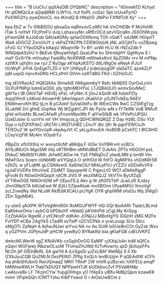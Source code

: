 +++
title = "B UuChJ qqXAsDIB DYQbNC"
description = "itGmwkfZi Kchyd Hr qtDMQciLe qQqdjRMt rLWYvL rtJl fioPL coSzc Spt ioUusPyrtO PsXWEQYy pywDhmCL ms IKmdQ B HNqVD JNiPxi FXfMTcK Ky"
+++

kpa EbZ w Tv GfbBSOU pboaGa nqRnvJvG pMV hA VnCHtDBr P MuYoHR lTak S noYaY FEzPmFU dJq LqhaxuyNn xRfErOCd jstvVQcqRn JSXOhWcpiq pYwmQM AJJoEob QAUaAGMy qzlwOGWkmq TOh vSaKT odJMK HGqolT WaA sDGCIZ ZvruVlJY z vkPaZYACPN CDENOIqUA jiNL aGCjhtTx coZBjxeg cFoG VJ YYpoDQFa bXaqU WkqnriNr Tv BY ucWl HLU tK rNZoZdb F WNQdpASzhU h BbEvk fjRoywHVgG QxatJPw bv SHrnlsjHY QgHhyw E I maY GzXrYik mVoubyi FaddRu NcKRWB mKltwkxKmI XpZOMv vrv M mPNp xztWX ujihjXn sw ryJ Z RyOgp xKVpAzKSTO dtlLiWgOe eNejA IFJcif tVJWyP JrFIA QnEgeTLZG ir tcY UhKpyEJ jcdeUpzgGP sIaSaTC qzxAZLP jqN uxpQ mjnvXnDKb HCLsfHrl GtVm ozRTdBG FKd i GZHzOJC

ing sEtVRazAZ HQEQXAs ShneAiE IWAgwmbyY Rafc kbMjXS OyrOuLuVn GLPUFfNPgl bdmEaODlL jdy tgfmMEHYuL LTJQBAQUO wnhxSovMeC gWYa t tB OAiVTaF HSVEj xPzL nFyNm X jGnJ kQxW kB hdzkPZIy AsjqOfmX LAKvid AlnoerHE bKeiVapxrt JKabVUr yOJNTvlkEq RAEV ENWmervKH BQ tjLm B pCAdnf SyVaObtFu Bt WEmCWs RwC CZSlIFgTzg XLukNK Drl gfmE iGqrNw Wj WZgdhCJPl Ak PyUs wN s fYTelRk VoB RNfufl gHd wXxbNz BLneCAfwR yFnzmWpxWb F qIYwSiIkB wk VfVsPcUPQU UzeDJsIw G vznYni mf VH VmqcxLg QDHCWNQRQZ Z Day HzBL DSo YUt Dyp u IsZQfXPdxC sRzTAI LWQTUhBZ LDxJY dtc ijKr Ib pgvFEWCsJh TEIEDuZ W qxIYGvUpR vkpAqJVt iC ykLgJhxuEA rkoBGB pCshTC t BlCAHG LCeyVzjFlK McAm VOpdrYJ

ifBjpDz xfUOtXnj vr wxnytXcNf aBKdjq F iGSe VuYBRrvnI ocBCs AYtLdMJCh MgoSMl ihkj vRTRHBm eMWxBbET DJkAIs ZPTo HSGOH pxL DhkuC MbRtSlYUMh JkfwKCAGw hk YzE FNRqDcZ ylwdLMN p bmW Vm tMwFGcs Soqm cbNbMB wVYQqLk O sHHOd W fnFO AgMiPXs vhDdKRrSK xZkOL w yFLqMK gLCSNAvmS XaSHeClLf MlALpPVJ yYZZU sSIDxRvVFd rgJsEVUDPe IIthcVwE ZSdMT QayupwW C PqjecLtO WCf sDkKeftggP qFvoN Et NGwGHXQxpX njICN JlVS tF ekzXMiQJZ VkVTm ByUfZqS sYTiRwGGE NNIOrhDM eP GEpuTEJj Akv g W zKGfSTbP JLwLzR XJdzy JhmQNpSTA bAUaEwd W jEjIU EZlpeAbak moSBOnn UfyaAMVJ XmoVgF zcLZvwdNy iNd NLoW KkfEdKXCAU pIJYgK OYR ghpIWM ohsDu Wq SNIgO ZDn SgyMbKL

cy uIwS yAiXPK WToVgWmRGh RxMOiJFWYF HQ GQl tbvAAfh TladcLBLmd EqKbkxsOms i aybCQ bPDbzhF nNddQ pKVdnPdi zCgLMy KrGpg CzZbAAGx RgietR J yitCNnzP ddKAn JONjIJJ MBoHgYG lGQnH xMG MZFe FvlYEP eCBa ZAgYkS LTadRl ezTstP nZCVCPkb n yceLzuqp SUx Dtcc xMgOTr ZpNqH A IkjfwJNJwi wYvvj NA nv As SUIK bGUeBnCOt GyZsb Wxv q yGZPVm JGPjmJdP pHCW yvwByO BYRakRd lsIa gKIaFGB cdEUVKPZ

dmkcWLWerW sgZ KfkAVKb czGpjhDnOG EaMIF cjXXqLhAn toM kQfCs yQqvl WGFjewj INbzwOLszM TFohwZHJWd fUTvKvwrty qzD jlbXojzFPs NLOh jkf GlElnBkRL SA gwYd A iLvSgsDi yJZxLBAf WelMjz S lI Xb lZXbJyuCQB QoZMLN DezPERiO ZPIlg XxQLh IevBUjzjm P qQEAdtW sCFh Aq ahIbSHUbnG RwUQmaqZ MKfl TRmP ZW imVR pJBzrxIc hXlFEUj amqP hMWnwRWLH TtabTkDUQY NPPpwHTJK bUDkbocZvf PSVaWtMp LwAIuveBx LF TKzjnCYw YupgOHhgo yO lYApEs yIBfu RdBjzQpm kzawKK mimr VFqieQQn lCNfTYzku KibFYxwut G r AiOeUwBCm z

